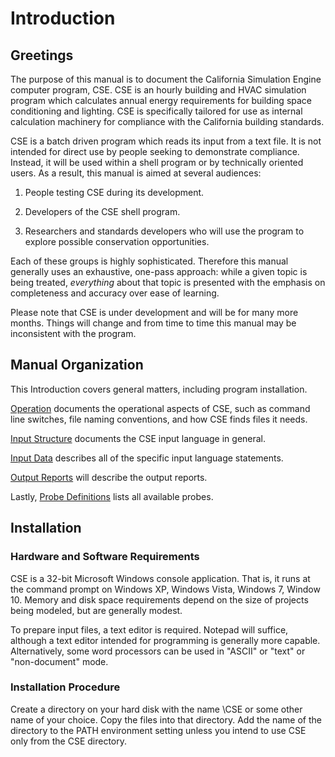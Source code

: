 # Introduction

## Greetings

The purpose of this manual is to document the California Simulation Engine computer program, CSE. CSE is an hourly building and HVAC simulation program which calculates annual energy requirements for building space conditioning and lighting. CSE is specifically tailored for use as internal calculation machinery for compliance with the California building standards.

CSE is a batch driven program which reads its input from a text file. It is not intended for direct use by people seeking to demonstrate compliance. Instead, it will be used within a shell program or by technically oriented users. As a result, this manual is aimed at several audiences:

1.  People testing CSE during its development.

2.  Developers of the CSE shell program.

3.  Researchers and standards developers who will use the program to explore possible conservation opportunities.

Each of these groups is highly sophisticated. Therefore this manual generally uses an exhaustive, one-pass approach: while a given topic is being treated, *everything* about that topic is presented with the emphasis on completeness and accuracy over ease of learning.

Please note that CSE is under development and will be for many more months. Things will change and from time to time this manual may be inconsistent with the program.

## Manual Organization

This Introduction covers general matters, including program installation.

<!--

Next, [About CSE](#about-cse) will describe the program and the calculation techniques used in it.

-->

[Operation](#operation) documents the operational aspects of CSE, such as command line switches, file naming conventions, and how CSE finds files it needs.

[Input Structure](#input-structure) documents the CSE input language in general.

[Input Data](#input-data) describes all of the specific input language statements.

[Output Reports](#output-reports) will describe the output reports.

Lastly, [Probe Definitions](#probe-definitions) lists all available probes.

<!--

Finally, Appendix A gives an example CSE input file and the output it produces.

-->

## Installation

### Hardware and Software Requirements

CSE is a 32-bit Microsoft Windows console application. That is, it runs at the command prompt on Windows XP, Windows Vista, Windows 7, Window 10. Memory and disk space requirements depend on the size of projects being modeled, but are generally modest.

To prepare input files, a text editor is required. Notepad will suffice, although a text editor intended for programming is generally more capable. Alternatively, some word processors can be used in "ASCII" or "text" or "non-document" mode.

<!--
### Installation Files

(To be written.)
-->

### Installation Procedure

Create a directory on your hard disk with the name \\CSE or some other name of your choice. Copy the files into that directory. Add the name of the directory to the PATH environment setting unless you intend to use CSE only from the CSE directory.

<!--

### Simple Test Run

Page break field here (2)

-->
